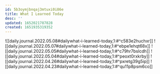 ```yaml
---
id: 5b3oymjbnqaj3mtuxi0i86e
title: What I Learned Today
desc: ''
updated: 1652021787828
created: 1651935319352
---
```

![[daily.journal.2022.05.08#dailywhat-i-learned-today,1:#^c583e2huchxr]]
![[daily.journal.2022.05.07#dailywhat-i-learned-today,1:#^ebpe1ehqt68x]]
![[daily.journal.2022.05.05#dailywhat-i-learned-today,1:#^c79hr7bslcdh]]
![[daily.journal.2022.05.04#dailywhat-i-learned-today,1:#^peoxt0rxkrby]]
![[daily.journal.2022.04.26#dailywhat-i-learned-today,1:#^pxretg39g5ip]]
![[daily.journal.2022.04.23#dailywhat-i-learned-today,1:#^qu11p8psm6co]]
